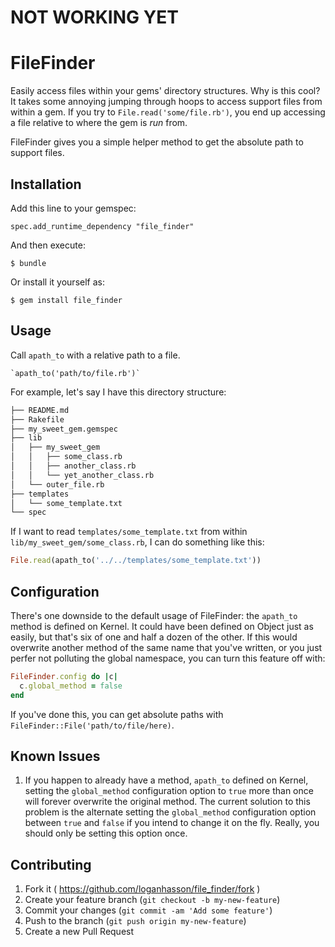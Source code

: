 # NOT WORKING YET
# FileFinder

Easily access files within your gems' directory structures. Why is this
cool? It takes some annoying jumping through hoops to access support files from
within a gem. If you try to `File.read('some/file.rb')`, you end up
accessing a file relative to where the gem is *run* from.

FileFinder gives you a simple helper method to get the absolute path to
support files.

## Installation

Add this line to your gemspec:

    spec.add_runtime_dependency "file_finder"

And then execute:

    $ bundle

Or install it yourself as:

    $ gem install file_finder

## Usage

Call `apath_to` with a relative path to a file.

    `apath_to('path/to/file.rb')`

For example, let's say I have this directory structure:

```bash
├── README.md
├── Rakefile
├── my_sweet_gem.gemspec
├── lib
│   ├── my_sweet_gem
│   │   ├── some_class.rb
│   │   ├── another_class.rb
│   │   └── yet_another_class.rb
│   └── outer_file.rb
├── templates
│   └── some_template.txt
└── spec
```

If I want to read `templates/some_template.txt` from within
`lib/my_sweet_gem/some_class.rb`, I can do something like this:

```ruby
File.read(apath_to('../../templates/some_template.txt'))
```

## Configuration

There's one downside to the default usage of FileFinder: the `apath_to`
method is defined on Kernel. It could have been defined on Object just
as easily, but that's six of one and half a dozen of the other. If this
would overwrite another method of the same name that you've written, or
you just perfer not polluting the global namespace, you can turn this
feature off with:

```ruby
FileFinder.config do |c|
  c.global_method = false
end
```

If you've done this, you can get absolute paths with `FileFinder::File('path/to/file/here)`.

## Known Issues

1. If you happen to already have a method, `apath_to` defined on Kernel,
   setting the `global_method` configuration option to `true` more than
once will forever overwrite the original method. The current solution to
this problem is the alternate setting the `global_method`
configuration option between `true` and `false` if you intend to change
it on the fly. Really, you should only be setting this option once.

## Contributing

1. Fork it ( https://github.com/loganhasson/file_finder/fork )
2. Create your feature branch (`git checkout -b my-new-feature`)
3. Commit your changes (`git commit -am 'Add some feature'`)
4. Push to the branch (`git push origin my-new-feature`)
5. Create a new Pull Request
